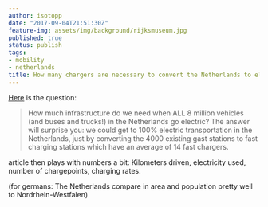 ```yaml
---
author: isotopp
date: "2017-09-04T21:51:30Z"
feature-img: assets/img/background/rijksmuseum.jpg
published: true
status: publish
tags:
- mobility
- netherlands
title: How many chargers are necessary to convert the Netherlands to electric cars?
---
```

[Here](https://pepijnvloemans.wordpress.com/2017/07/08/charging-infrastructure/amp/) is the question: 

> How much infrastructure do we need when ALL 8 million vehicles
> (and buses and trucks!) in the Netherlands go electric? The
> answer will surprise you: we could get to 100% electric
> transportation in the Netherlands, just by converting the 4000
> existing gast stations to fast charging stations which have an
> average of 14 fast chargers.

article then plays with numbers a bit: Kilometers driven,
electricity used, number of chargepoints, charging rates.

(for germans: The Netherlands compare in area and population
pretty well to Nordrhein-Westfalen)